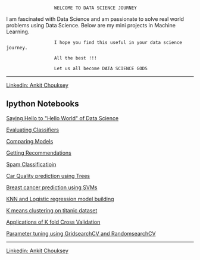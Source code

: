                       WELCOME TO DATA SCIENCE JOURNEY 

I am fascinated with Data Science and am passionate to solve real world problems using Data Science.
Below are my mini projects in Machine Learning. 

                      I hope you find this useful in your data science journey. 
                      
                      All the best !!!

                      Let us all become DATA SCIENCE GODS 


***
<div class="LI-profile-badge"  data-version="v1" data-size="medium" data-locale="en_US" data-type="horizontal" data-theme="dark" data-vanity="ankit740"><a class="LI-simple-link" href='https://in.linkedin.com/in/ankit740?trk=profile-badge'>Linkedin: Ankit Chouksey</a></div>

## Ipython Notebooks

[Saying Hello to "Hello World" of Data Science](https://github.com/ankitom/DSG/blob/master/Iris%20Specie%20Classification.ipynb)

[Evaluating Classifiers](https://github.com/ankitom/DSG/blob/master/Evaluating%20Classifiers%20.ipynb)

[Comparing Models](https://github.com/ankitom/DSG/blob/master/Comparing%20models.ipynb)

[Getting Recommendations](https://github.com/ankitom/DSG/blob/master/Recommendations.ipynb)

[Spam Classificatioin](https://github.com/ankitom/DSG/blob/master/Spam%20classification.ipynb)

[Car Quality prediction using Trees](https://github.com/ankitom/DSG/blob/master/Decision%20trees%20-%20Car%20Quality%20prediction.ipynb)

[Breast cancer prediction using SVMs](https://github.com/ankitom/DSG/blob/master/SVMs%20Breast%20Cancer%20detection.ipynb)

[KNN and Logistic regression model building](https://github.com/ankitom/DSG/blob/master/Model%20building%20KNN%20and%20Logreg.ipynb)

[K means clustering on titanic dataset](https://github.com/ankitom/DSG/blob/master/K%20means%20Clustering.ipynb)

[Applications of K fold Cross Validation](https://github.com/ankitom/DSG/blob/master/Cross%20validation%20applications.ipynb)

[Parameter tuning using GridsearchCV and RandomsearchCV](https://github.com/ankitom/DSG/blob/master/Efficient%20Parameter%20Tuning.ipynb)



***
<div class="LI-profile-badge"  data-version="v1" data-size="medium" data-locale="en_US" data-type="horizontal" data-theme="dark" data-vanity="ankit740"><a class="LI-simple-link" href='https://in.linkedin.com/in/ankit740?trk=profile-badge'>Linkedin: Ankit Chouksey</a></div>
